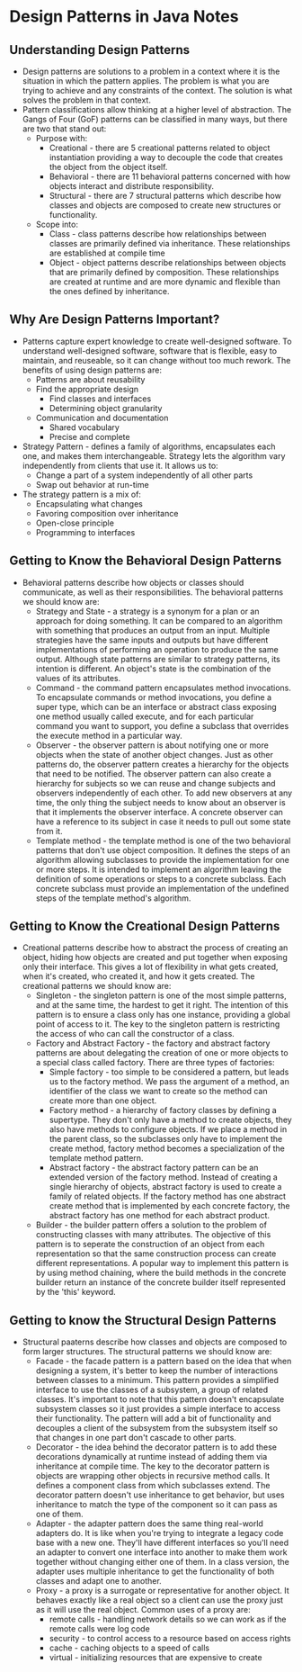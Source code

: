 # Design Patterns in Java Notes

## Understanding Design Patterns
- Design patterns are solutions to a problem in a context where it is the situation in which the pattern applies. The problem is what you are trying to achieve and any constraints of the context. The solution is what solves the problem in that context.
- Pattern classifications allow thinking at a higher level of abstraction. The Gangs of Four (GoF) patterns can be classified in many ways, but there are two that stand out:
	- Purpose with:
		- Creational - there are 5 creational patterns related to object instantiation providing a way to decouple the code that creates the object from the object itself.
		- Behavioral - there are 11 behavioral patterns concerned with how objects interact and distribute responsibility.
		- Structural - there are 7 structural patterns which describe how classes and objects are composed to create new structures or functionality. 
	- Scope into:
		- Class - class patterns describe how relationships between classes are primarily defined via inheritance. These relationships are established at compile time
		- Object - object patterns describe relationships between objects that are primarily defined by composition. These relationships are created at runtime and are more dynamic and flexible than the ones defined by inheritance.

## Why Are Design Patterns Important?
- Patterns capture expert knowledge to create well-designed software. To understand well-designed software, software that is flexible, easy to maintain, and reuseable, so it can change without too much rework. The benefits of using design patterns are:
	- Patterns are about reusability
	- Find the appropriate design
		- Find classes and interfaces
		- Determining object granularity
	- Communication and documentation 
		- Shared vocabulary
		- Precise and complete
- Strategy Pattern - defines a family of algorithms, encapsulates each one, and makes them interchangeable. Strategy lets the algorithm vary independently from clients that use it. It allows us to:
	- Change a part of a system independently of all other parts
	- Swap out behavior at run-time
- The strategy pattern is a mix of:
	- Encapsulating what changes
	- Favoring composition over inheritance
	- Open-close principle
	- Programming to interfaces

## Getting to Know the Behavioral Design Patterns
- Behavioral patterns describe how objects or classes should communicate, as well as their responsibilities. The behavioral patterns we should know are:
	- Strategy and State - a strategy is a synonym for a plan or an approach for doing something. It can be compared to an algorithm with something that produces an output from an input. Multiple strategies have the same inputs and outputs but have different implementations of performing an operation to produce the same output. Although state patterns are similar to strategy patterns, its intention is different. An object's state is the combination of the values of its attributes. 
	- Command - the command pattern encapsulates method invocations. To encapsulate commands or method invocations, you define a super type, which can be an interface or abstract class exposing one method usually called execute, and for each particular command you want to support, you define a subclass that overrides the execute method in a particular way. 
	- Observer - the observer pattern is about notifying one or more objects when the state of another object changes. Just as other patterns do, the observer pattern creates a hierarchy for the objects that need to be notified. The observer pattern can also create a hierarchy for subjects so we can reuse and change subjects and observers independently of each other. To add new observers at any time, the only thing the subject needs to know about an observer is that it implements the observer interface. A concrete observer can have a reference to its subject in case it needs to pull out some state from it. 
	- Template method - the template method is one of the two behavioral patterns that don't use object composition. It defines the steps of an algorithm allowing subclasses to provide the implementation for one or more steps. It is intended to implement an algorithm leaving the definition of some operations or steps to a concrete subclass. Each concrete subclass must provide an implementation of the undefined steps of the template method's algorithm.

## Getting to Know the Creational Design Patterns
- Creational patterns describe how to abstract the process of creating an object, hiding how objects are created and put together when exposing only their interface. This gives a lot of flexibility in what gets created, when it's created, who created it, and how it gets created. The creational patterns we should know are:
	- Singleton - the singleton pattern is one of the most simple patterns, and at the same time, the hardest to get it right. The intention of this pattern is to ensure a class only has one instance, providing a global point of access to it. The key to the singleton pattern is restricting the access of who can call the constructor of a class. 
	- Factory and Abstract Factory - the factory and abstract factory patterns are about delegating the creation of one or more objects to a special class called factory. There are three types of factories:
		- Simple factory - too simple to be considered a pattern, but leads us to the factory method. We pass the argument of a method, an identifier of the class we want to create so the method can create more than one object.
		- Factory method - a hierarchy of factory classes by defining a supertype. They don't only have a method to create objects, they also have methods to configure objects. If we place a method in the parent class, so the subclasses only have to implement the create method, factory method becomes a specialization of the template method pattern.
		- Abstract factory - the abstract factory pattern can be an extended version of the factory method. Instead of creating a single hierarchy of objects, abstract factory is used to create a family of related objects. If the factory method has one abstract create method that is implemented by each concrete factory, the abstract factory has one method for each abstract product.
	- Builder - the builder pattern offers a solution to the problem of constructing classes with many attributes. The objective of this pattern is to seperate the construction of an object from each representation so that the same construction process can create different representations. A popular way to implement this pattern is by using method chaining, where the build methods in the concrete builder return an instance of the concrete builder itself represented by the 'this' keyword.

## Getting to know the Structural Design Patterns
- Structural paaterns describe how classes and objects are composed to form larger structures. The structural patterns we should know are:
	- Facade - the facade pattern is a pattern based on the idea that when designing a system, it's better to keep the number of interactions between classes to a minimum. This pattern provides a simplified interface to use the classes of a subsystem, a group of related classes. It's important to note that this pattern doesn't encapsulate subsystem classes so it just provides a simple interface to access their functionality. The pattern will add a bit of functionality and decouples a client of the subsystem from the subsystem itself so that changes in one part don't cascade to other parts.
	- Decorator - the idea behind the decorator pattern is to add these decorations dynamically at runtime instead of adding them via inheritance at compile time. The key to the decorator pattern is objects are wrapping other objects in recursive method calls. It defines a component class from which subclasses extend. The decorator pattern doesn't use inheritance to get behavior, but uses inheritance to match the type of the component so it can pass as one of them.
	- Adapter - the adapter pattern does the same thing real-world adapters do. It is like when you're trying to integrate a legacy code base with a new one. They'll have different interfaces so you'll need an adapter to convert one interface into another to make them work together without changing either one of them. In a class version, the adapter uses multiple inheritance to get the functionality of both classes and adapt one to another.
	- Proxy - a proxy is a surrogate or representative for another object. It behaves exactly like a real object so a client can use the proxy just as it will use the real object. Common uses of a proxy are:
		- remote calls - handling network details so we can work as if the remote calls were log code
		- security - to control access to a resource based on access rights
		- cache - caching objects to a speed of calls
		- virtual - initializing resources that are expensive to create
